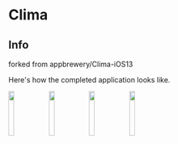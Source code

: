 #  Clima

## Info
forked from appbrewery/Clima-iOS13

Here's how the completed application looks like.

<img src="https://user-images.githubusercontent.com/37112815/106225201-4717aa80-61aa-11eb-8575-02169b7ea49c.PNG" width="15%"></img> <img src="https://user-images.githubusercontent.com/37112815/106225204-4a129b00-61aa-11eb-8a4a-c4950cc8a200.PNG" width="15%"></img> <img src="https://user-images.githubusercontent.com/37112815/106225283-7201fe80-61aa-11eb-826b-9be3bbb6ac3a.PNG" width="15%"></img> <img src="https://user-images.githubusercontent.com/37112815/106225285-729a9500-61aa-11eb-8bbe-99cd6924a729.PNG" width="15%"></img> 
